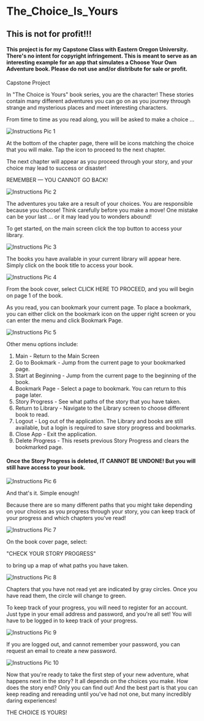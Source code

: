 # The_Choice_Is_Yours

## This is not for profit!!!

#### This project is for my Capstone Class with Eastern Oregon University. There's no intent for copyright infringement. This is meant to serve as an interesting example for an app that simulates a Choose Your Own Adventure book. Please do not use and/or distribute for sale or profit.


Capstone Project

In "The Choice is Yours" book series, you are the character!
These stories contain many different adventures you can go on
as you journey through strange and mysterious places and meet
interesting characters.

From time to time as you read along, you will be asked to make a choice …

![Instructions Pic 1](https://github.com/Tamsters24/The_Choice_Is_Yours/blob/master/app/src/main/res/drawable/instruction_pic1.jpg)

At the bottom of the chapter page, there will be icons matching
the choice that you will make. Tap the icon to proceed to the
next chapter.

The next chapter will appear as you proceed through your story,
and your choice may lead to success or disaster!

REMEMBER —
YOU CANNOT GO BACK!

![Instructions Pic 2](https://github.com/Tamsters24/The_Choice_Is_Yours/blob/master/app/src/main/res/drawable/instruction_pic2.jpg)

The adventures you take are a result of your choices. You are
responsible because you choose! Think carefully before you make
a move! One mistake can be your last … or it may lead you to
wonders abound!

To get started, on the main screen click the top button to
access your library.

![Instructions Pic 3](https://github.com/Tamsters24/The_Choice_Is_Yours/blob/master/app/src/main/res/drawable/instruction_pic3.jpg)

The books you have available in your current library will appear here.
Simply click on the book title to access your book.

![Instructions Pic 4](https://github.com/Tamsters24/The_Choice_Is_Yours/blob/master/app/src/main/res/drawable/instruction_pic4.jpg)

From the book cover, select CLICK HERE TO PROCEED, and you will
begin on page 1 of the book.

As you read, you can bookmark your current page. To place a bookmark,
you can either click on the bookmark icon on the upper right screen
or you can enter the menu and click Bookmark Page.

![Instructions Pic 5](https://github.com/Tamsters24/The_Choice_Is_Yours/blob/master/app/src/main/res/drawable/instruction_pic5.jpg)

Other menu options include:
1) Main - Return to the Main Screen
2) Go to Bookmark - Jump from the current page to your bookmarked page.
3) Start at Beginning - Jump from the current page to the beginning of the book.
4) Bookmark Page - Select a page to bookmark. You can return to this page later.
5) Story Progress - See what paths of the story that you have taken.
6) Return to Library - Navigate to the Library screen to choose different book to read.
7) Logout - Log out of the application. The Library and books are still available, but a login is required to save story progress and bookmarks.
8) Close App - Exit the application.
9) Delete Progress - This resets previous Story Progress and clears the bookmarked page.

#### Once the Story Progress is deleted, IT CANNOT BE UNDONE! But you will still have access to your book.

![Instructions Pic 6](https://github.com/Tamsters24/The_Choice_Is_Yours/blob/master/app/src/main/res/drawable/instruction_pic6.jpg)

And that's it. Simple enough!

Because there are so many different paths that you might take depending on your choices as you
progress through your story, you can keep track of your progress and which chapters you've read!

![Instructions Pic 7](https://github.com/Tamsters24/The_Choice_Is_Yours/blob/master/app/src/main/res/drawable/instruction_pic7.jpg)

On the book cover page, select:

"CHECK YOUR STORY PROGRESS"

to bring up a map of what paths you have taken.

![Instructions Pic 8](https://github.com/Tamsters24/The_Choice_Is_Yours/blob/master/app/src/main/res/drawable/instruction_pic8.jpg)

Chapters that you have not read yet are indicated by gray circles.
Once you have read them, the circle will change to green.

To keep track of your progress, you will need to register for an account.
Just type in your email address and password, and you're all set!
You will have to be logged in to keep track of your progress.

![Instructions Pic 9](https://github.com/Tamsters24/The_Choice_Is_Yours/blob/master/app/src/main/res/drawable/instruction_pic9.jpg)

If you are logged out, and cannot remember your password,
you can request an email to create a new password.

![Instructions Pic 10](https://github.com/Tamsters24/The_Choice_Is_Yours/blob/master/app/src/main/res/drawable/instruction_pic10.jpg)

Now that you're ready to take the first step of your new adventure,
what happens next in the story? It all depends on the choices you make.
How does the story end? Only you can find out! And the best part is
that you can keep reading and rereading until you've had not one,
but many incredibly daring experiences!

THE CHOICE IS YOURS!
